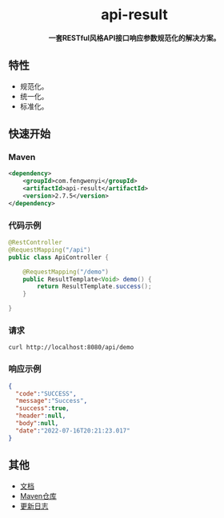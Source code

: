 <h1 align="center">
    api-result
</h1>

<p align="center">
	<strong>一套RESTful风格API接口响应参数规范化的解决方案。</strong>
</p>


## 特性

- 规范化。
- 统一化。
- 标准化。


## 快速开始

### Maven

```xml
<dependency>
    <groupId>com.fengwenyi</groupId>
    <artifactId>api-result</artifactId>
    <version>2.7.5</version>
</dependency>
```

### 代码示例

```java
@RestController
@RequestMapping("/api")
public class ApiController {

    @RequestMapping("/demo")
    public ResultTemplate<Void> demo() {
        return ResultTemplate.success();
    }

}
```

### 请求

```shell
curl http://localhost:8080/api/demo
```

### 响应示例
```json
{
  "code":"SUCCESS",
  "message":"Success",
  "success":true,
  "header":null, 
  "body":null, 
  "date":"2022-07-16T20:21:23.017"
}
```

## 其他

- [文档](https://www.yuque.com/fengwenyi/api-result)
- [Maven仓库](https://mvnrepository.com/artifact/com.fengwenyi/api-result) 
- [更新日志](LOG.md) 

